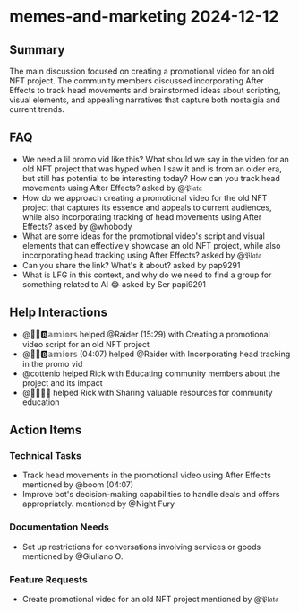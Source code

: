 # memes-and-marketing 2024-12-12

## Summary
The main discussion focused on creating a promotional video for an old NFT project. The community members discussed incorporating After Effects to track head movements and brainstormed ideas about scripting, visual elements, and appealing narratives that capture both nostalgia and current trends.

## FAQ
- We need a lil promo vid like this? What should we say in the video for an old NFT project that was hyped when I saw it and is from an older era, but still has potential to be interesting today? How can you track head movements using After Effects? asked by @𝔓𝔩𝔞𝔱𝔞
- How do we approach creating a promotional video for the old NFT project that captures its essence and appeals to current audiences, while also incorporating tracking of head movements using After Effects? asked by @whobody
- What are some ideas for the promotional video's script and visual elements that can effectively showcase an old NFT project, while also incorporating head tracking using After Effects? asked by @𝔓𝔩𝔞𝔱𝔞
- Can you share the link? What's it about? asked by pap9291
- What is LFG in this context, and why do we need to find a group for something related to AI 😂 asked by Ser papi9291

## Help Interactions
- @𝔓𰬀🅱️𝕒𝕞𝕚𝕠𝕣𝕤 helped @Raider (15:29) with Creating a promotional video script for an old NFT project
- @𝔓𰬀🅱️𝕒𝕞𝕚𝕠𝕣𝕤 (04:07) helped @Raider with Incorporating head tracking in the promo vid
- @cottenio helped Rick with Educating community members about the project and its impact
- @𝔓𝔩𰧅💾 helped Rick with Sharing valuable resources for community education

## Action Items

### Technical Tasks
- Track head movements in the promotional video using After Effects mentioned by @boom (04:07)
- Improve bot's decision-making capabilities to handle deals and offers appropriately. mentioned by @Night Fury

### Documentation Needs
- Set up restrictions for conversations involving services or goods mentioned by @Giuliano O.

### Feature Requests
- Create promotional video for an old NFT project mentioned by @𝔓𝔩𝔞𝔱𝔞